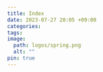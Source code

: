 ```yaml
---
title: Index
date: 2023-07-27 20:05 +09:00
categories:
tags:
image:
  path: logos/spring.png
  alt: ""
pin: true
---
```



